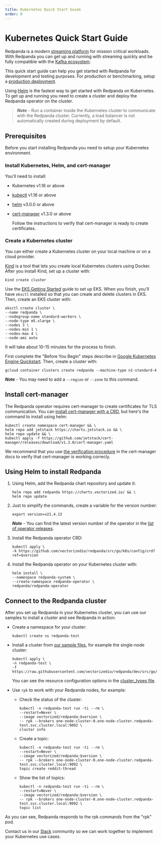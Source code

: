 ```yaml
---
title: Kubernetes Quick Start Guide
order: 0
---
```

# Kubernetes Quick Start Guide

Redpanda is a modern [streaming platform](/blog/intelligent-data-api/) for mission critical workloads.
With Redpanda you can get up and running with streaming quickly
and be fully compatible with the [Kafka ecosystem](https://cwiki.apache.org/confluence/display/KAFKA/Ecosystem).

This quick start guide can help you get started with Redpanda for development and testing purposes.
For production or benchmarking, setup a [production deployment](/docs/production-deployment).

Using [Helm](https://helm.sh/) is the fastest way to get started with Redpanda on Kubernetes.
To get up and running you need to create a cluster and deploy the Redpanda operator on the cluster.

> **_Note_** - Run a container inside the Kubernetes cluster to communicate with the Redpanda cluster.
> Currently, a load balancer is not automatically created during deployment by default.

## Prerequisites

Before you start installing Redpanda you need to setup your Kubernetes environment.

### Install Kubernetes, Helm, and cert-manager 

You'll need to install:

- Kubernetes v1.16 or above
- [kubectl](https://kubernetes.io/docs/tasks/tools/) v1.16 or above
- [helm](https://github.com/helm/helm/releases) v3.0.0 or above
- [cert-manager](https://cert-manager.io/docs/installation/kubernetes/) v1.3.0 or above

    Follow the instructions to verify that cert-manager is ready to create certificates.

### Create a Kubernetes cluster

You can either create a Kubernetes cluster on your local machine or on a cloud provider.

<tabs>

  <tab id="Kind">

  [Kind](https://kind.sigs.k8s.io) is a tool that lets you create local Kubernetes clusters using Docker.
    After you install Kind, set up a cluster with:

  ```
  kind create cluster
  ```

  </tab>

  <tab id="AWS EKS">

  Use the [EKS Getting Started](https://docs.aws.amazon.com/eks/latest/userguide/getting-started-eksctl.html) guide to set up EKS.
  When you finish, you'll have `eksctl` installed so that you can create and delete clusters in EKS.
  Then, create an EKS cluster with:

  ```
  eksctl create cluster \
  --name redpanda \
  --nodegroup-name standard-workers \
  --node-type m5.xlarge \
  --nodes 3 \
  --nodes-min 1 \
  --nodes-max 4 \
  --node-ami auto
  ```

  It will take about 10-15 minutes for the process to finish.

  </tab>

  <tab id="Google GKE">

  First complete the "Before You Begin" steps describe in [Google Kubernetes Engine Quickstart](https://cloud.google.com/kubernetes-engine/docs/quickstart).
  Then, create a cluster with:

  ```
  gcloud container clusters create redpanda --machine-type n1-standard-4
  ```

  **_Note_** - You may need to add a `--region` or `--zone` to this command.

  </tab>
</tabs>

## Install cert-manager

The Redpanda operator requires cert-manager to create certificates for TLS communication.
You can [install cert-manager with a CRD](https://cert-manager.io/docs/installation/kubernetes/#installing-with-helm),
but here's the command to install using helm:

```
kubectl create namespace cert-manager && \
helm repo add jetstack https://charts.jetstack.io && \
helm repo update && \
kubectl apply -f https://github.com/jetstack/cert-manager/releases/download/v1.3.0/cert-manager.yaml
```

We recommend that you use [the verification procedure](https://cert-manager.io/docs/installation/kubernetes/#verifying-the-installation) in the cert-manager docs
to verify that cert-manager is working correcly.

## Using Helm to install Redpanda

1. Using Helm, add the Redpanda chart repository and update it:

    ```
    helm repo add redpanda https://charts.vectorized.io/ && \
    helm repo update
    ```

2. Just to simplify the commands, create a variable for the version number:

    ```
    export version=v21.4.13
    ```

    **_Note_** - You can find the latest version number of the operator in the [list of operator releases](https://github.com/vectorizedio/redpanda/releases).

3. Install the Redpanda operator CRD:

    ```
    kubectl apply \
    -k https://github.com/vectorizedio/redpanda/src/go/k8s/config/crd?ref=$version
    ```

4. Install the Redpanda operator on your Kubernetes cluster with:

    ```
    helm install \
    --namespace redpanda-system \
    --create-namespace redpanda-operator \
    redpanda/redpanda-operator
    ```

## Connect to the Redpanda cluster

After you set up Redpanda in your Kubernetes cluster, you can use our samples to install a cluster and see Redpanda in action:

- Create a namespace for your cluster:

    ```
    kubectl create ns redpanda-test
    ```

- Install a cluster from [our sample files](https://github.com/vectorizedio/redpanda/tree/dev/src/go/k8s/config/samples), for example the single-node cluster:
                
    ```
    kubectl apply \
    -n redpanda-test \
    -f https://raw.githubusercontent.com/vectorizedio/redpanda/dev/src/go/k8s/config/samples/one_node_cluster.yaml
    ```

    You can see the resource configuration options in the [cluster_types file](https://github.com/vectorizedio/redpanda/blob/dev/src/go/k8s/apis/redpanda/v1alpha1/cluster_types.go).

- Use `rpk` to work with your Redpanda nodes, for example:

    - Check the status of the cluster:

        ```
        kubectl -n redpanda-test run -ti --rm \
        --restart=Never \
        --image vectorized/redpanda:$version \
        -- rpk --brokers one-node-cluster-0.one-node-cluster.redpanda-test.svc.cluster.local:9092 \
        cluster info
        ```
    
    - Create a topic:

        ```
        kubectl -n redpanda-test run -ti --rm \
        --restart=Never \
        --image vectorized/redpanda:$version \
        -- rpk --brokers one-node-cluster-0.one-node-cluster.redpanda-test.svc.cluster.local:9092 \
        topic create reddit-thread
        ```

    - Show the list of topics:

        ```
        kubectl -n redpanda-test run -ti --rm \
        --restart=Never \
        --image vectorized/redpanda:$version \
        -- rpk --brokers one-node-cluster-0.one-node-cluster.redpanda-test.svc.cluster.local:9092 \
        topic list
        ```

As you can see, Redpanda responds to the rpk commands from the "rpk" pod.

Contact us in our [Slack](https://vectorized.io/slack) community so we can work together to implement your Kubernetes use cases.
